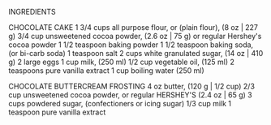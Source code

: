 INGREDIENTS

CHOCOLATE CAKE
1 3/4 cups all purpose flour, or (plain flour), (8 oz | 227 g)
3/4 cup unsweetened cocoa powder, (2.6 oz | 75 g) or regular Hershey's cocoa powder
1 1/2 teaspoon baking powder
1 1/2 teaspoon baking soda, (or bi-carb soda)
1 teaspoon salt
2 cups white granulated sugar, (14 oz | 410 g)
2 large eggs
1 cup milk, (250 ml)
1/2 cup vegetable oil, (125 ml)
2 teaspoons pure vanilla extract
1 cup boiling water (250 ml)


CHOCOLATE BUTTERCREAM FROSTING
4 oz butter, (120 g | 1/2 cup)
2/3 cup unsweetened cocoa powder, or regular HERSHEY'S (2.4 oz | 65 g)
3 cups powdered sugar, (confectioners or icing sugar)
1/3 cup milk
1 teaspoon pure vanilla extract 